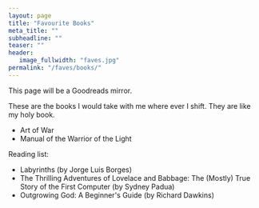 ```yaml
---
layout: page
title: "Favourite Books"
meta_title: ""
subheadline: ""
teaser: ""
header:
   image_fullwidth: "faves.jpg"
permalink: "/faves/books/"
---
```


This page will be a Goodreads mirror.

These are the books I would take with me where ever I shift. They are like my holy book.
* Art of War
* Manual of the Warrior of the Light

Reading list:
* Labyrinths (by Jorge Luis Borges)
* The Thrilling Adventures of Lovelace and Babbage: The (Mostly) True Story of the First Computer (by Sydney Padua)
* Outgrowing God: A Beginner's Guide (by Richard Dawkins)




